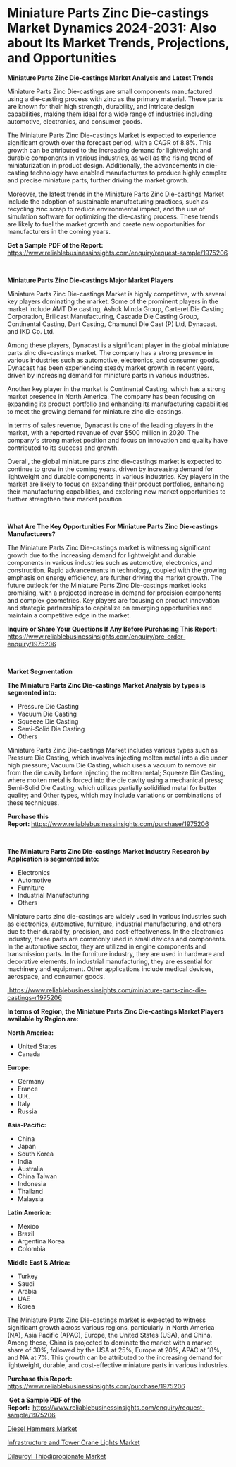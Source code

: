 <p><h1>Miniature Parts Zinc Die-castings Market Dynamics 2024-2031: Also about Its Market Trends, Projections, and Opportunities</h1></p><p><strong>Miniature Parts Zinc Die-castings Market Analysis and Latest Trends</strong></p>
<p><p>Miniature Parts Zinc Die-castings are small components manufactured using a die-casting process with zinc as the primary material. These parts are known for their high strength, durability, and intricate design capabilities, making them ideal for a wide range of industries including automotive, electronics, and consumer goods.</p><p>The Miniature Parts Zinc Die-castings Market is expected to experience significant growth over the forecast period, with a CAGR of 8.8%. This growth can be attributed to the increasing demand for lightweight and durable components in various industries, as well as the rising trend of miniaturization in product design. Additionally, the advancements in die-casting technology have enabled manufacturers to produce highly complex and precise miniature parts, further driving the market growth.</p><p>Moreover, the latest trends in the Miniature Parts Zinc Die-castings Market include the adoption of sustainable manufacturing practices, such as recycling zinc scrap to reduce environmental impact, and the use of simulation software for optimizing the die-casting process. These trends are likely to fuel the market growth and create new opportunities for manufacturers in the coming years.</p></p>
<p><strong>Get a Sample PDF of the Report:&nbsp;</strong> <a href="https://www.reliablebusinessinsights.com/enquiry/request-sample/1975206">https://www.reliablebusinessinsights.com/enquiry/request-sample/1975206</a></p>
<p>&nbsp;</p>
<p><strong>Miniature Parts Zinc Die-castings Major Market Players</strong></p>
<p><p>Miniature Parts Zinc Die-castings Market is highly competitive, with several key players dominating the market. Some of the prominent players in the market include AMT Die casting, Ashok Minda Group, Carteret Die Casting Corporation, Brillcast Manufacturing, Cascade Die Casting Group, Continental Casting, Dart Casting, Chamundi Die Cast (P) Ltd, Dynacast, and IKD Co. Ltd.</p><p>Among these players, Dynacast is a significant player in the global miniature parts zinc die-castings market. The company has a strong presence in various industries such as automotive, electronics, and consumer goods. Dynacast has been experiencing steady market growth in recent years, driven by increasing demand for miniature parts in various industries.</p><p>Another key player in the market is Continental Casting, which has a strong market presence in North America. The company has been focusing on expanding its product portfolio and enhancing its manufacturing capabilities to meet the growing demand for miniature zinc die-castings.</p><p>In terms of sales revenue, Dynacast is one of the leading players in the market, with a reported revenue of over $500 million in 2020. The company's strong market position and focus on innovation and quality have contributed to its success and growth.</p><p>Overall, the global miniature parts zinc die-castings market is expected to continue to grow in the coming years, driven by increasing demand for lightweight and durable components in various industries. Key players in the market are likely to focus on expanding their product portfolios, enhancing their manufacturing capabilities, and exploring new market opportunities to further strengthen their market position.</p></p>
<p>&nbsp;</p>
<p><strong>What Are The Key Opportunities For Miniature Parts Zinc Die-castings Manufacturers?</strong></p>
<p><p>The Miniature Parts Zinc Die-castings market is witnessing significant growth due to the increasing demand for lightweight and durable components in various industries such as automotive, electronics, and construction. Rapid advancements in technology, coupled with the growing emphasis on energy efficiency, are further driving the market growth. The future outlook for the Miniature Parts Zinc Die-castings market looks promising, with a projected increase in demand for precision components and complex geometries. Key players are focusing on product innovation and strategic partnerships to capitalize on emerging opportunities and maintain a competitive edge in the market.</p></p>
<p><strong>Inquire or Share Your Questions If Any Before Purchasing This Report:</strong> <a href="https://www.reliablebusinessinsights.com/enquiry/pre-order-enquiry/1975206">https://www.reliablebusinessinsights.com/enquiry/pre-order-enquiry/1975206</a></p>
<p>&nbsp;</p>
<p><strong>Market Segmentation</strong></p>
<p><strong>The Miniature Parts Zinc Die-castings Market Analysis by types is segmented into:</strong></p>
<p><ul><li>Pressure Die Casting</li><li>Vacuum Die Casting</li><li>Squeeze Die Casting</li><li>Semi-Solid Die Casting</li><li>Others</li></ul></p>
<p><p>Miniature Parts Zinc Die-castings Market includes various types such as Pressure Die Casting, which involves injecting molten metal into a die under high pressure; Vacuum Die Casting, which uses a vacuum to remove air from the die cavity before injecting the molten metal; Squeeze Die Casting, where molten metal is forced into the die cavity using a mechanical press; Semi-Solid Die Casting, which utilizes partially solidified metal for better quality; and Other types, which may include variations or combinations of these techniques.</p></p>
<p><strong>Purchase this Report:&nbsp;</strong><a href="https://www.reliablebusinessinsights.com/purchase/1975206">https://www.reliablebusinessinsights.com/purchase/1975206</a></p>
<p>&nbsp;</p>
<p><strong>The Miniature Parts Zinc Die-castings Market Industry Research by Application is segmented into:</strong></p>
<p><ul><li>Electronics</li><li>Automotive</li><li>Furniture</li><li>Industrial Manufacturing</li><li>Others</li></ul></p>
<p><p>Miniature parts zinc die-castings are widely used in various industries such as electronics, automotive, furniture, industrial manufacturing, and others due to their durability, precision, and cost-effectiveness. In the electronics industry, these parts are commonly used in small devices and components. In the automotive sector, they are utilized in engine components and transmission parts. In the furniture industry, they are used in hardware and decorative elements. In industrial manufacturing, they are essential for machinery and equipment. Other applications include medical devices, aerospace, and consumer goods.</p></p>
<p><a href="https://www.reliablebusinessinsights.com/miniature-parts-zinc-die-castings-r1975206">&nbsp;https://www.reliablebusinessinsights.com/miniature-parts-zinc-die-castings-r1975206</a></p>
<p><strong>In terms of Region, the Miniature Parts Zinc Die-castings Market Players available by Region are:</strong></p>
<p>
    <p> <strong> North America: </strong>
        <ul>
            <li>United States</li>
            <li>Canada</li>
        </ul>
        </p> 
    <p> <strong> Europe: </strong>
        <ul>
            <li>Germany</li>
            <li>France</li>
            <li>U.K.</li>
            <li>Italy</li>
            <li>Russia</li>
        </ul>
        </p> 
    <p> <strong> Asia-Pacific: </strong>
        <ul>
            <li>China</li>
            <li>Japan</li>
            <li>South Korea</li>
            <li>India</li>
            <li>Australia</li>
            <li>China Taiwan</li>
            <li>Indonesia</li>
            <li>Thailand</li>
            <li>Malaysia</li>
        </ul>
        </p> 
    <p> <strong> Latin America: </strong>
        <ul>
            <li>Mexico</li>
            <li>Brazil</li>
            <li>Argentina Korea</li>
            <li>Colombia</li>
        </ul>
        </p> 
    <p> <strong> Middle East & Africa: </strong>
        <ul>
            <li>Turkey</li>
            <li>Saudi</li>
            <li>Arabia</li>
            <li>UAE</li>
            <li>Korea</li>
        </ul>
    </p>
    </p>
<p><p>The Miniature Parts Zinc Die-castings market is expected to witness significant growth across various regions, particularly in North America (NA), Asia Pacific (APAC), Europe, the United States (USA), and China. Among these, China is projected to dominate the market with a market share of 30%, followed by the USA at 25%, Europe at 20%, APAC at 18%, and NA at 7%. This growth can be attributed to the increasing demand for lightweight, durable, and cost-effective miniature parts in various industries.</p></p>
<p><strong>Purchase this Report: </strong><a href="https://www.reliablebusinessinsights.com/purchase/1975206">https://www.reliablebusinessinsights.com/purchase/1975206</a></p>
<p>&nbsp;<strong>Get a Sample PDF of the Report:&nbsp;&nbsp;</strong><a href="https://www.reliablebusinessinsights.com/enquiry/request-sample/1975206">https://www.reliablebusinessinsights.com/enquiry/request-sample/1975206</a></p>
<p><strong></strong></p>
<p><p><a href="https://github.com/nigngrjl95/Market-Research-Report-List-1/blob/main/diesel-hammers-market.md">Diesel Hammers Market</a></p><p><a href="https://www.linkedin.com/pulse/exploring-infrastructure-tower-crane-lights-market-dynamics-fu2pc?trackingId=CrkR%2Bd6QVcJ9HEZp0msVGg%3D%3D">Infrastructure and Tower Crane Lights Market</a></p><p><a href="https://www.linkedin.com/pulse/strategic-insights-global-dilauroyl-thiodipropionate-market-trends-ugi2e?trackingId=uDXz1RE4KmAwAz%2Fff%2BvRkg%3D%3D">Dilauroyl Thiodipropionate Market</a></p></p>